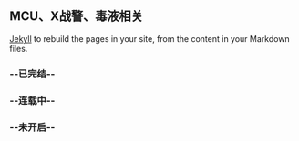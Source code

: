## MCU、X战警、毒液相关

[Jekyll](https://jekyllrb.com/) to rebuild the pages in your site, from the content in your Markdown files.

<P><P/>

### --已完结--




### --连载中--



### --未开启--

